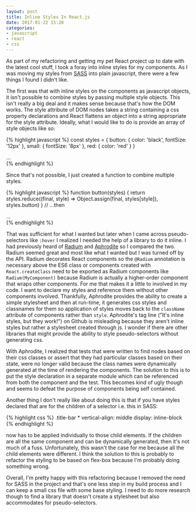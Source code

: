 ```yaml
---
layout: post
title: Inline Styles In React.js
date: 2017-01-22 15:20
categories:
- javascript
- react
- css
---
```


As part of my refactoring and getting my pet React project up to date with the latest cool stuff, I took a foray into inline styles for my components.
As I was moving my styles from [SASS](http://sass-lang.com/) into plain javascript, there were a few things I found I didn't like.

The first was that with inline styles on the components as javascript objects, it isn't possible to combine styles by passing multiple style objects. This isn't really a big deal and it makes sense because that's how the DOM works. The style attribute of DOM nodes takes a string containing a css property declarations and React flattens an object into a string appropriate for the style attribute. Ideally, what I would like to do is provide an array of style objects like so:

{% highlight  javascript %}
const styles = {
  button: {
    color: 'black',
    fontSize: '12px'
  },
  small: {
    fontSize: '8px'
  },
  red: {
    color: 'red'
  }
}

<div style={[styles.button, styles.small, styles.red]}>...</div>
{% endhighlight %}

Since that's not possible, I just created a function to combine multiple styles.

{% highlight  javascript %}
function button(styles) {
  return styles.reduce((final, style) => Object.assign(final, styles[style]), styles.button)
}
// ...then
<div style={button(['small', 'red'])}>...</div>
{% endhighlight %}

That was sufficient for what I wanted but later when I came across pseudo-selectors like `:hover` I realized I needed the help of a library to do it inline. I had previously heard of [Radium](https://github.com/FormidableLabs/radium) and [Aphrodite](https://github.com/Khan/aphrodite) so I compared the two. Radium seemed great and most like what I wanted but I was turned off by the API. Radium decorates React components so the `@Radium` annotation is necessary above the ES6 class or components created with `React.createClass` need to be exported as Radium components like `Radium(MyComponent)` because Radium is actually a higher-order component that wraps other components. For me that makes it a little to involved in my code. I want to declare my styles and reference them without other components involved. Thankfully, Aphrodite provides the ability to create a simple stylesheet and then at run-time, it generates css styles and classnames for them so application of styles moves back to the `className` attribute of components rather than `style`. Aphrodite's tag line ("It's inline styles, but they work!") on Github is misleading because they aren't inline styles but rather a stylesheet created through js. I wonder if there are other libraries that might provide the ability to style pseudo-selectors without generating css.

With Aphrodite, I realized that tests that were written to find nodes based on their css classes or assert that they had particular classes based on their state, were no longer valid because the class names were dynamically generated at the time of rendering the components. The solution to this is to put the style declaration in a separate module which can be referenced from both the component and the test. This becomes kind of ugly though and seems to defeat the purpose of components being self contained.

Another thing I don't really like about doing this is that if you have styles declared that are for the children of a selector i.e. this in SASS:

{% highlight css %}
.title-bar
  *
    vertical-align: middle
    display: inline-block
{% endhighlight %}

now has to be applied individually to those child elements. If the children are all the same component and can be dynamically generated, then it's not much of a fuss. Unfortunately, this wasn't the case for me because all the child elements were different. I think the solution to this is probably to refactor the styling to be based on flex-box because I'm probably doing something wrong.

Overall, I'm pretty happy with this refactoring because I removed the need for SASS in the project and that's one less step in my build process and I can keep a small css file with some base styling. I need to do more research though to find a library that doesn't create a stylesheet but also accommodates for pseudo-selectors.
